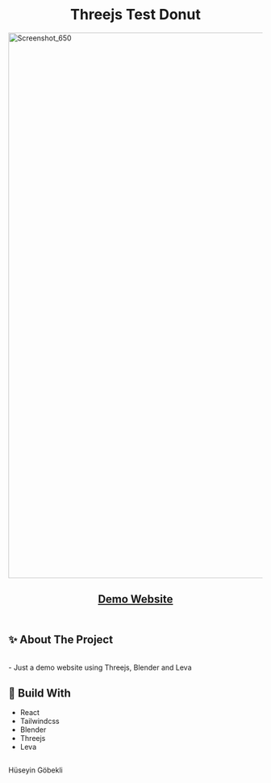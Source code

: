 </br>
<h1 align="center"> Threejs Test Donut
 </h1>
 

<img width="1919" height="1079" alt="Screenshot_650" src="https://github.com/user-attachments/assets/c81d70de-7ad7-4efc-b000-aa0153bea38f" />



</br>



 <h2 align="center"><a href="https://threejs-donut-steel.vercel.app/">Demo Website</a>
</br></br>
<h2> ✨ About The Project</h2>
</br>
- Just a demo website using Threejs, Blender and Leva
 <h2></h2>


<h2> 📌 Build With</h2>

- React
- Tailwindcss
- Blender
- Threejs
- Leva
  
 <h2></h2>
 
  Hüseyin Göbekli
 
 

